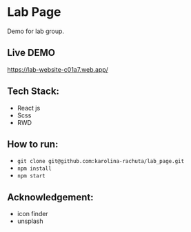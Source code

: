 # Lab Page
Demo for lab group.

## Live DEMO
https://lab-website-c01a7.web.app/

## Tech Stack:
- React js
- Scss
- RWD

## How to run:
- `git clone git@github.com:karolina-rachuta/lab_page.git`
- `npm install`
- `npm start`


## Acknowledgement:
- icon finder
- unsplash
